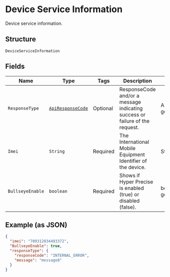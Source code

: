 
# Device Service Information

Device service information.

## Structure

`DeviceServiceInformation`

## Fields

| Name | Type | Tags | Description | Getter | Setter |
|  --- | --- | --- | --- | --- | --- |
| `ResponseType` | [`ApiResponseCode`](../../doc/models/api-response-code.md) | Optional | ResponseCode and/or a message indicating success or failure of the request. | ApiResponseCode getResponseType() | setResponseType(ApiResponseCode responseType) |
| `Imei` | `String` | Required | The International Mobile Equipment Identifier of the device. | String getImei() | setImei(String imei) |
| `BullseyeEnable` | `boolean` | Required | Shows if Hyper Precise is enabled (true) or disabled (false). | boolean getBullseyeEnable() | setBullseyeEnable(boolean bullseyeEnable) |

## Example (as JSON)

```json
{
  "imei": "709312034493372",
  "BullseyeEnable": true,
  "responseType": {
    "responseCode": "INTERNAL_ERROR",
    "message": "message8"
  }
}
```

